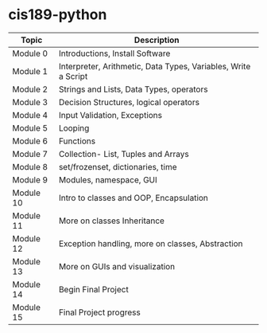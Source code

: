 # cis189-python
|Topic|Description|
|---------|--------|
|Module 0|Introductions, Install Software|
|Module 1|Interpreter, Arithmetic, Data Types, Variables, Write a Script|
|Module 2| Strings and Lists, Data Types, operators|
|Module 3| Decision Structures, logical operators|
|Module 4| Input Validation, Exceptions|
|Module 5| Looping|
|Module 6| Functions|
|Module 7| Collection- List, Tuples and Arrays|
|Module 8| set/frozenset, dictionaries, time|
|Module 9| Modules, namespace, GUI|
|Module 10| Intro to classes and OOP, Encapsulation|
|Module 11| More on classes Inheritance|
|Module 12| Exception handling, more on classes, Abstraction|
|Module 13| More on GUIs and visualization|
|Module 14| Begin Final Project|
|Module 15| Final Project progress|
